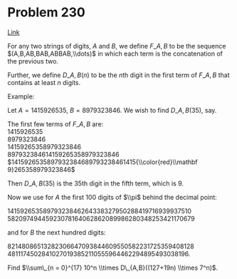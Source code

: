# Problem 230

[Link](https://projecteuler.net/problem=230)

For any two strings of digits, $A$ and $B$, we define $F\_{A, B}$ to be the sequence $(A,B,AB,BAB,ABBAB,\\dots)$ in which each term is the concatenation of the previous two.

Further, we define $D\_{A, B}(n)$ to be the $n$th digit in the first term of $F\_{A, B}$ that contains at least $n$ digits.

Example:

Let $A=1415926535$, $B=8979323846$. We wish to find $D\_{A, B}(35)$, say.

The first few terms of $F\_{A, B}$ are:  
$1415926535$  
$8979323846$  
$14159265358979323846$  
$897932384614159265358979323846$  
$1415926535897932384689793238461415{\\color{red}\\mathbf 9}265358979323846$  

Then $D\_{A, B}(35)$ is the $35$th digit in the fifth term, which is $9$.

Now we use for $A$ the first $100$ digits of $\\pi$ behind the decimal point:

$14159265358979323846264338327950288419716939937510$  
$58209749445923078164062862089986280348253421170679$

and for $B$ the next hundred digits:

$82148086513282306647093844609550582231725359408128$  
$48111745028410270193852110555964462294895493038196$.

Find $\\sum\_{n = 0}^{17} 10^n \\times D\_{A,B}((127+19n) \\times 7^n)$.